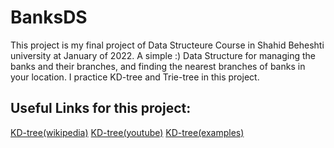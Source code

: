 # BanksDS

This project is my final project of Data Structeure Course in Shahid Beheshti university at January of 2022.
A simple :)  Data Structure for managing the banks and their branches, and finding the nearest branches of banks in your location.
I practice KD-tree and Trie-tree in this project.


## Useful Links for this project:

[KD-tree(wikipedia)](https://en.wikipedia.org/wiki/K-d_tree)
[KD-tree(youtube)](https://www.youtube.com/watch?v=Glp7THUpGow)
[KD-tree(examples)](https://www.youtube.com/watch?v=TLxWtXEbtFE)


